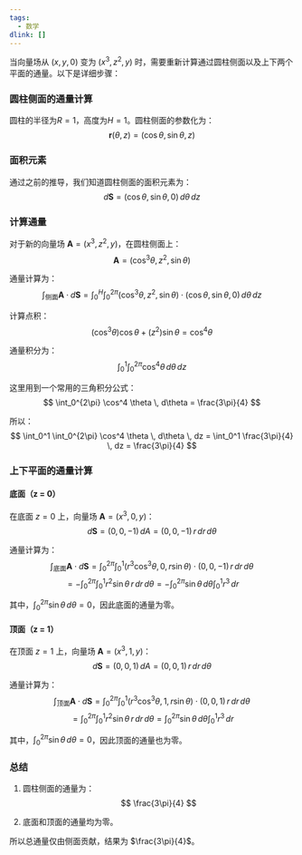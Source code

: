 ```yaml
---
tags:
  - 数学
dlink: []
---
```

当向量场从 $(x, y, 0)$ 变为 $(x^3, z^2, y)$ 时，需要重新计算通过圆柱侧面以及上下两个平面的通量。以下是详细步骤：

### 圆柱侧面的通量计算

圆柱的半径为$R = 1$，高度为$H = 1$。圆柱侧面的参数化为：
$$
\mathbf{r}(\theta, z) = (\cos \theta, \sin \theta, z)
$$

### 面积元素
通过之前的推导，我们知道圆柱侧面的面积元素为：
$$
d\mathbf{S} = (\cos \theta, \sin \theta, 0) \, d\theta \, dz
$$

### 计算通量
对于新的向量场 $\mathbf{A} = (x^3, z^2, y)$，在圆柱侧面上：
$$
\mathbf{A} = (\cos^3 \theta, z^2, \sin \theta)
$$

通量计算为：
$$
\int_{\text{侧面}} \mathbf{A} \cdot d\mathbf{S} = \int_0^H \int_0^{2\pi} (\cos^3 \theta, z^2, \sin \theta) \cdot (\cos \theta, \sin \theta, 0) \, d\theta \, dz
$$

计算点积：
$$
(\cos^3 \theta) \cos \theta + (z^2) \sin \theta = \cos^4 \theta
$$

通量积分为：
$$
\int_0^1 \int_0^{2\pi} \cos^4 \theta \, d\theta \, dz
$$

这里用到一个常用的三角积分公式：
$$
\int_0^{2\pi} \cos^4 \theta \, d\theta = \frac{3\pi}{4}
$$

所以：
$$
\int_0^1 \int_0^{2\pi} \cos^4 \theta \, d\theta \, dz = \int_0^1 \frac{3\pi}{4} \, dz = \frac{3\pi}{4}
$$

### 上下平面的通量计算

#### 底面（z = 0）
在底面 $z = 0$ 上，向量场 $\mathbf{A} = (x^3, 0, y)$：
$$
d\mathbf{S} = (0, 0, -1) \, dA = (0, 0, -1) \, r \, dr \, d\theta
$$

通量计算为：
$$
\int_{\text{底面}} \mathbf{A} \cdot d\mathbf{S} = \int_0^{2\pi} \int_0^1 (r^3 \cos^3 \theta, 0, r \sin \theta) \cdot (0, 0, -1) \, r \, dr \, d\theta
$$
$$
= -\int_0^{2\pi} \int_0^1 r^2 \sin \theta \, r \, dr \, d\theta = -\int_0^{2\pi} \sin \theta \, d\theta \int_0^1 r^3 \, dr
$$

其中，$\int_0^{2\pi} \sin \theta \, d\theta = 0$，因此底面的通量为零。

#### 顶面（z = 1）
在顶面 $z = 1$ 上，向量场 $\mathbf{A} = (x^3, 1, y)$：
$$
d\mathbf{S} = (0, 0, 1) \, dA = (0, 0, 1) \, r \, dr \, d\theta
$$

通量计算为：
$$
\int_{\text{顶面}} \mathbf{A} \cdot d\mathbf{S} = \int_0^{2\pi} \int_0^1 (r^3 \cos^3 \theta, 1, r \sin \theta) \cdot (0, 0, 1) \, r \, dr \, d\theta
$$
$$
= \int_0^{2\pi} \int_0^1 r^2 \sin \theta \, r \, dr \, d\theta = \int_0^{2\pi} \sin \theta \, d\theta \int_0^1 r^3 \, dr
$$

其中，$\int_0^{2\pi} \sin \theta \, d\theta = 0$，因此顶面的通量也为零。

### 总结
1. 圆柱侧面的通量为：
$$
\frac{3\pi}{4}
$$

2. 底面和顶面的通量均为零。

所以总通量仅由侧面贡献，结果为 $\frac{3\pi}{4}$。